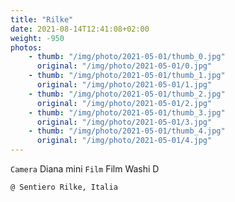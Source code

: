 ```yaml
---
title: "Rilke"
date: 2021-08-14T12:41:08+02:00
weight: -950
photos: 
    - thumb: "/img/photo/2021-05-01/thumb_0.jpg"
      original: "/img/photo/2021-05-01/0.jpg"
    - thumb: "/img/photo/2021-05-01/thumb_1.jpg"
      original: "/img/photo/2021-05-01/1.jpg"
    - thumb: "/img/photo/2021-05-01/thumb_2.jpg"
      original: "/img/photo/2021-05-01/2.jpg"
    - thumb: "/img/photo/2021-05-01/thumb_3.jpg"
      original: "/img/photo/2021-05-01/3.jpg"
    - thumb: "/img/photo/2021-05-01/thumb_4.jpg"
      original: "/img/photo/2021-05-01/4.jpg"
---
```

`Camera` Diana mini 
`Film` Film Washi D

`@ Sentiero Rilke, Italia`
